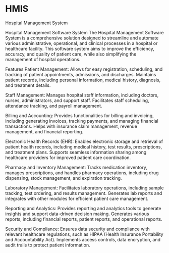 # HMIS
Hospital Management System



Hospital Management Software System
The Hospital Management Software System is a comprehensive solution designed to streamline and automate various administrative, operational, and clinical processes in a hospital or healthcare facility. This software system aims to improve the efficiency, accuracy, and quality of patient care, while also simplifying the management of hospital operations.

Features
Patient Management: Allows for easy registration, scheduling, and tracking of patient appointments, admissions, and discharges. Maintains patient records, including personal information, medical history, diagnosis, and treatment details.

Staff Management: Manages hospital staff information, including doctors, nurses, administrators, and support staff. Facilitates staff scheduling, attendance tracking, and payroll management.

Billing and Accounting: Provides functionalities for billing and invoicing, including generating invoices, tracking payments, and managing financial transactions. Helps with insurance claim management, revenue management, and financial reporting.

Electronic Health Records (EHR): Enables electronic storage and retrieval of patient health records, including medical history, test results, prescriptions, and treatment plans. Supports seamless information sharing among healthcare providers for improved patient care coordination.

Pharmacy and Inventory Management: Tracks medication inventory, manages prescriptions, and handles pharmacy operations, including drug dispensing, stock management, and expiration tracking.

Laboratory Management: Facilitates laboratory operations, including sample tracking, test ordering, and results management. Generates lab reports and integrates with other modules for efficient patient care management.

Reporting and Analytics: Provides reporting and analytics tools to generate insights and support data-driven decision making. Generates various reports, including financial reports, patient reports, and operational reports.

Security and Compliance: Ensures data security and compliance with relevant healthcare regulations, such as HIPAA (Health Insurance Portability and Accountability Act). Implements access controls, data encryption, and audit trails to protect patient information.
